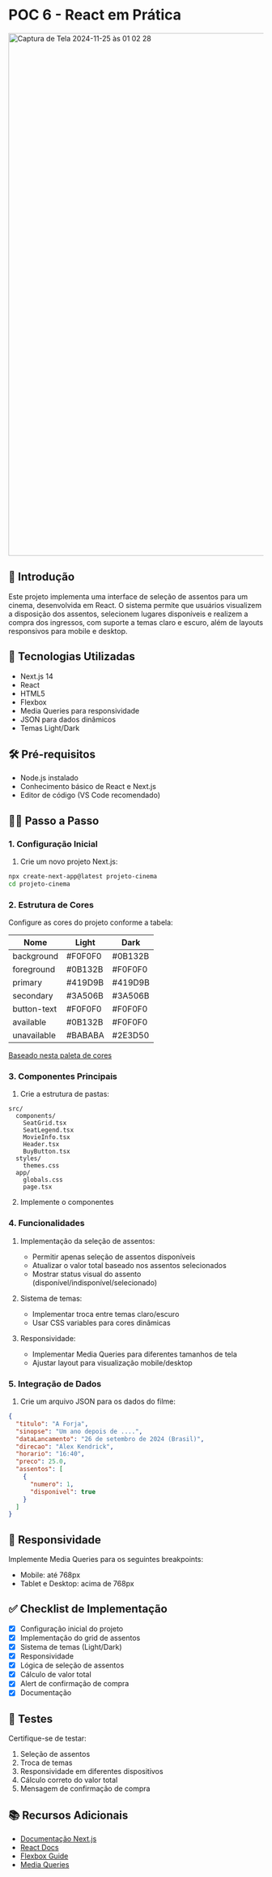 # POC 6 - React em Prática

<img width="1030" alt="Captura de Tela 2024-11-25 às 01 02 28" src="https://github.com/user-attachments/assets/274aeb5b-d19b-4a71-bb62-9a4c3b416515">

## 📝 Introdução

Este projeto implementa uma interface de seleção de assentos para um cinema, desenvolvida em React. O sistema permite que usuários visualizem a disposição dos assentos, selecionem lugares disponíveis e realizem a compra dos ingressos, com suporte a temas claro e escuro, além de layouts responsivos para mobile e desktop.

## 🚀 Tecnologias Utilizadas

- Next.js 14
- React
- HTML5
- Flexbox
- Media Queries para responsividade
- JSON para dados dinâmicos
- Temas Light/Dark

## 🛠️ Pré-requisitos

- Node.js instalado
- Conhecimento básico de React e Next.js
- Editor de código (VS Code recomendado)

## 🏃‍♂️ Passo a Passo

### 1. Configuração Inicial

1. Crie um novo projeto Next.js:
```bash
npx create-next-app@latest projeto-cinema
cd projeto-cinema
```

### 2. Estrutura de Cores

Configure as cores do projeto conforme a tabela:

| Nome         | Light   | Dark    |
|-------------|---------|---------|
| background  | #F0F0F0 | #0B132B |
| foreground  | #0B132B | #F0F0F0 |
| primary     | #419D9B | #419D9B |
| secondary   | #3A506B | #3A506B |
| button-text | #F0F0F0 | #F0F0F0 |
| available   | #0B132B | #F0F0F0 |
| unavailable | #BABABA | #2E3D50 |

[Baseado nesta paleta de cores](https://coolors.co/palette/0b132b-1c2541-3a506b-5bc0be-ffffff)

### 3. Componentes Principais

1. Crie a estrutura de pastas:
```
src/
  components/
    SeatGrid.tsx
    SeatLegend.tsx
    MovieInfo.tsx
    Header.tsx
    BuyButton.tsx
  styles/
    themes.css
  app/
    globals.css
    page.tsx
```

2. Implemente o componentes

### 4. Funcionalidades

1. Implementação da seleção de assentos:
   - Permitir apenas seleção de assentos disponíveis
   - Atualizar o valor total baseado nos assentos selecionados
   - Mostrar status visual do assento (disponível/indisponível/selecionado)

2. Sistema de temas:
   - Implementar troca entre temas claro/escuro
   - Usar CSS variables para cores dinâmicas

3. Responsividade:
   - Implementar Media Queries para diferentes tamanhos de tela
   - Ajustar layout para visualização mobile/desktop

### 5. Integração de Dados

1. Crie um arquivo JSON para os dados do filme:
```json
{
  "titulo": "A Forja",
  "sinopse": "Um ano depois de ....",
  "dataLancamento": "26 de setembro de 2024 (Brasil)",
  "direcao": "Alex Kendrick",
  "horario": "16:40",
  "preco": 25.0,
  "assentos": [
    {
      "numero": 1,
      "disponivel": true
    }
  ]
}
```

## 📱 Responsividade

Implemente Media Queries para os seguintes breakpoints:
- Mobile: até 768px
- Tablet e Desktop: acima de 768px

## ✅ Checklist de Implementação

- [x] Configuração inicial do projeto
- [x] Implementação do grid de assentos
- [x] Sistema de temas (Light/Dark)
- [x] Responsividade
- [x] Lógica de seleção de assentos
- [x] Cálculo de valor total
- [x] Alert de confirmação de compra
- [x] Documentação

## 🧪 Testes

Certifique-se de testar:
1. Seleção de assentos
2. Troca de temas
3. Responsividade em diferentes dispositivos
4. Cálculo correto do valor total
5. Mensagem de confirmação de compra

## 📚 Recursos Adicionais

- [Documentação Next.js](https://nextjs.org/docs)
- [React Docs](https://react.dev)
- [Flexbox Guide](https://css-tricks.com/snippets/css/a-guide-to-flexbox/)
- [Media Queries](https://developer.mozilla.org/en-US/docs/Web/CSS/Media_Queries)

